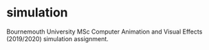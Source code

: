 # simulation
Bournemouth University MSc Computer Animation and Visual Effects (2019/2020) simulation assignment.
